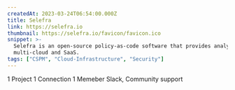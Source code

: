 ```yaml
---
createdAt: 2023-03-24T06:54:00.000Z
title: Selefra
link: https://selefra.io
thumbnail: https://selefra.io/favicon/favicon.ico
snippet: >-
  Selefra is an open-source policy-as-code software that provides analytics for
  multi-cloud and SaaS.
tags: ["CSPM", "Cloud-Infrastructure", "Security"]
---
```

1 Project
1 Connection
1 Memeber
Slack, Community support